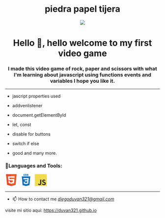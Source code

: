<div id="header" align="center">
<h1> piedra papel tijera </h1>
<img src="https://dbdzm869oupei.cloudfront.net/img/alfombretaratoli/preview/40906.png" width="400"/>
<h1 align="center">Hello 👋, hello welcome to my first video game</h1>
<h3 align="center"> I made this video game of rock, paper and scissors with what I'm learning about javascript using functions events and variables I hope you like it.
</div>

- - -
- jascript properties used

- addvenlistener
- document.getElementById
- let, const

- disable for buttons

- switch if else

- good and many more.


<div align="left">
<h3>🔨Languages ​​and Tools:</h3>
<div>
<img src="https://github.com/devicons/devicon/raw/master/icons/html5/html5-original.svg" title="HTML5" alt="HTML" width="40" height="40"/>&nbsp;
<img src="https://github.com/devicons/devicon/raw/master/icons/css3/css3-plain-wordmark.svg" title="CSS3" alt="CSS" width="40" height="40"/>&nbsp;
<img src="https://github.com/devicons/devicon/raw/master/icons/javascript/javascript-original.svg" title="JAVASCRIPT" alt="JAVASCRIPT" width="40" height="40"/>&nbsp

- - -
- 📫 How to contact me
*diegoduvan321@gmail.com*

visite mi sitio aqui: https://duvan321.github.io
